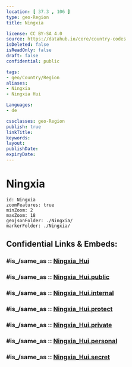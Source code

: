 ```yaml
---
location: [ 37.3 , 106 ] 
type: geo-Region
title: Ningxia

license: CC BY-SA 4.0
source: https://datahub.io/core/country-codes
isDeleted: false
isReadOnly: false
draft: false
confidential: public

tags:
- geo/Country/Region
aliases:
- Ningxia
- Ningxia Hui

Languages:
- de

cssclasses: geo-Region
publish: true
linkTitle: 
keywords: 
layout: 
publishDate: 
expiryDate: 
---
```


# Ningxia

```leaflet
id: Ningxia
zoomFeatures: true 
minZoom: 2 
maxZoom: 18
geojsonFolder: ./Ningxia/
markerFolder: ./Ningxia/
```


## Confidential Links & Embeds: 

### #is_/same_as :: [Ningxia_Hui](/_Standards/Earth/Continent/Asia/Asia~East/China/provinces~China/Ningxia_Hui.md) 

### #is_/same_as :: [Ningxia_Hui.public](/_public/Earth/Continent/Asia/Asia~East/China/provinces~China/Ningxia_Hui.public.md) 

### #is_/same_as :: [Ningxia_Hui.internal](/_internal/Earth/Continent/Asia/Asia~East/China/provinces~China/Ningxia_Hui.internal.md) 

### #is_/same_as :: [Ningxia_Hui.protect](/_protect/Earth/Continent/Asia/Asia~East/China/provinces~China/Ningxia_Hui.protect.md) 

### #is_/same_as :: [Ningxia_Hui.private](/_private/Earth/Continent/Asia/Asia~East/China/provinces~China/Ningxia_Hui.private.md) 

### #is_/same_as :: [Ningxia_Hui.personal](/_personal/Earth/Continent/Asia/Asia~East/China/provinces~China/Ningxia_Hui.personal.md) 

### #is_/same_as :: [Ningxia_Hui.secret](/_secret/Earth/Continent/Asia/Asia~East/China/provinces~China/Ningxia_Hui.secret.md)

